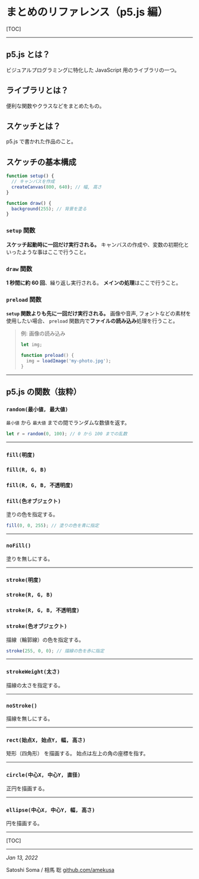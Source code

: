 # まとめのリファレンス（p5.js 編）

[TOC]

---

## p5.js とは？

ビジュアルプログラミングに特化した JavaScript 用のライブラリの一つ。



## ライブラリとは？

便利な関数やクラスなどをまとめたもの。



## スケッチとは？

p5.js で書かれた作品のこと。



## スケッチの基本構成

```js
function setup() {
  // キャンバスを作成
  createCanvas(800, 640); // 幅, 高さ
}

function draw() {
  background(255); // 背景を塗る
}
```



### `setup` 関数

**スケッチ起動時に一回だけ実行される。**
キャンバスの作成や、変数の初期化といったような事はここで行うこと。



### `draw` 関数

**1 秒間に約 60 回**、繰り返し実行される。
**メインの処理**はここで行うこと。



### `preload` 関数

**`setup` 関数よりも先に一回だけ実行される。**
画像や音声, フォントなどの素材を使用したい場合、
`preload` 関数内で**ファイルの読み込み**処理を行うこと。

> 例: 画像の読み込み
>
> ```js
> let img;
> 
> function preload() {
>   img = loadImage('my-photo.jpg');
> }
> ```



---

## p5.js の関数（抜粋）



### `random(最小値, 最大値)`

`最小値` から `最大値` までの間でランダムな数値を返す。

```js
let r = random(0, 100); // 0 から 100 までの乱数
```

---

### `fill(明度)`

### `fill(R, G, B)`

### `fill(R, G, B, 不透明度)`

### `fill(色オブジェクト)`

塗りの色を指定する。

```js
fill(0, 0, 255); // 塗りの色を青に指定
```

---

### `noFill()`

塗りを無しにする。

---

### `stroke(明度)`

### `stroke(R, G, B)`

### `stroke(R, G, B, 不透明度)`

### `stroke(色オブジェクト)`

描線（輪郭線）の色を指定する。

```js
stroke(255, 0, 0); // 描線の色を赤に指定
```

---

### `strokeWeight(太さ)`

描線の太さを指定する。

---

### `noStroke()`

描線を無しにする。

---

### `rect(始点X, 始点Y, 幅, 高さ)`

矩形（四角形） を描画する。
始点は左上の角の座標を指す。

---

### `circle(中心X, 中心Y, 直径)`

正円を描画する。

---

### `ellipse(中心X, 中心Y, 幅, 高さ)`

円を描画する。





---

[TOC]

---

*Jan 13, 2022*

Satoshi Soma / 相馬 聡
[github.com/amekusa](https://github.com/amekusa/)

